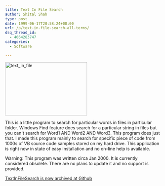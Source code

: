 ```yaml
---
title: Text In File Search
author: Shital Shah
type: post
date: 1999-06-17T20:58:24+00:00
url: /p/text-in-file-search-all-terms/
dsq_thread_id:
  - 4064283747
categories:
  - Software

---
```

[<img src="/images/posts/2004/12/text_in_file.jpg" alt="text_in_file" width="265" height="173" class="alignleft size-full wp-image-904" />][1]
  
This is a little program to search for particular words in files in particular folder. Windows Find feature does search for a particular string in files but you can't search for Word1 AND Word2 AND Word3. This program does just that. I made this program mainly to search for specific piece of code from 1000s of VB source code samples stored on my hard drive. This application is right now in state of easy installation and no on-line help is available. 

<p class="obsolete">
  Warning: This program was written circa Jan 2000. It is currently considered obsolete. There are no plans to update it and no support is provided.
</p>

[TextInFileSearch is now archived at Github][2]

<div class="github-widget" data-repo="sytelus/TextInFileSearch">
</div>

 [1]: /images/posts/2004/12/text_in_file.jpg
 [2]: https://github.com/sytelus/TextInFileSearch
